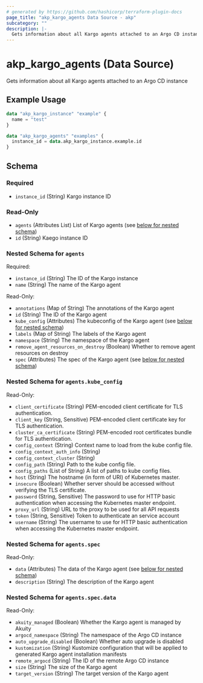 ```yaml
---
# generated by https://github.com/hashicorp/terraform-plugin-docs
page_title: "akp_kargo_agents Data Source - akp"
subcategory: ""
description: |-
  Gets information about all Kargo agents attached to an Argo CD instance
---
```


# akp_kargo_agents (Data Source)

Gets information about all Kargo agents attached to an Argo CD instance

## Example Usage

```terraform
data "akp_kargo_instance" "example" {
  name = "test"
}

data "akp_kargo_agents" "examples" {
  instance_id = data.akp_kargo_instance.example.id
}
```

<!-- schema generated by tfplugindocs -->
## Schema

### Required

- `instance_id` (String) Kargo instance ID

### Read-Only

- `agents` (Attributes List) List of Kargo agents (see [below for nested schema](#nestedatt--agents))
- `id` (String) Kaego instance ID

<a id="nestedatt--agents"></a>
### Nested Schema for `agents`

Required:

- `instance_id` (String) The ID of the Kargo instance
- `name` (String) The name of the Kargo agent

Read-Only:

- `annotations` (Map of String) The annotations of the Kargo agent
- `id` (String) The ID of the Kargo agent
- `kube_config` (Attributes) The kubeconfig of the Kargo agent (see [below for nested schema](#nestedatt--agents--kube_config))
- `labels` (Map of String) The labels of the Kargo agent
- `namespace` (String) The namespace of the Kargo agent
- `remove_agent_resources_on_destroy` (Boolean) Whether to remove agent resources on destroy
- `spec` (Attributes) The spec of the Kargo agent (see [below for nested schema](#nestedatt--agents--spec))

<a id="nestedatt--agents--kube_config"></a>
### Nested Schema for `agents.kube_config`

Read-Only:

- `client_certificate` (String) PEM-encoded client certificate for TLS authentication.
- `client_key` (String, Sensitive) PEM-encoded client certificate key for TLS authentication.
- `cluster_ca_certificate` (String) PEM-encoded root certificates bundle for TLS authentication.
- `config_context` (String) Context name to load from the kube config file.
- `config_context_auth_info` (String)
- `config_context_cluster` (String)
- `config_path` (String) Path to the kube config file.
- `config_paths` (List of String) A list of paths to kube config files.
- `host` (String) The hostname (in form of URI) of Kubernetes master.
- `insecure` (Boolean) Whether server should be accessed without verifying the TLS certificate.
- `password` (String, Sensitive) The password to use for HTTP basic authentication when accessing the Kubernetes master endpoint.
- `proxy_url` (String) URL to the proxy to be used for all API requests
- `token` (String, Sensitive) Token to authenticate an service account
- `username` (String) The username to use for HTTP basic authentication when accessing the Kubernetes master endpoint.


<a id="nestedatt--agents--spec"></a>
### Nested Schema for `agents.spec`

Read-Only:

- `data` (Attributes) The data of the Kargo agent (see [below for nested schema](#nestedatt--agents--spec--data))
- `description` (String) The description of the Kargo agent

<a id="nestedatt--agents--spec--data"></a>
### Nested Schema for `agents.spec.data`

Read-Only:

- `akuity_managed` (Boolean) Whether the Kargo agent is managed by Akuity
- `argocd_namespace` (String) The namespace of the Argo CD instance
- `auto_upgrade_disabled` (Boolean) Whether auto upgrade is disabled
- `kustomization` (String) Kustomize configuration that will be applied to generated Kargo agent installation manifests
- `remote_argocd` (String) The ID of the remote Argo CD instance
- `size` (String) The size of the Kargo agent
- `target_version` (String) The target version of the Kargo agent
